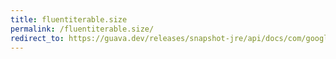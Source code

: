 ```yaml
---
title: fluentiterable.size
permalink: /fluentiterable.size/
redirect_to: https://guava.dev/releases/snapshot-jre/api/docs/com/google/common/collect/FluentIterable.html#size--
---
```

